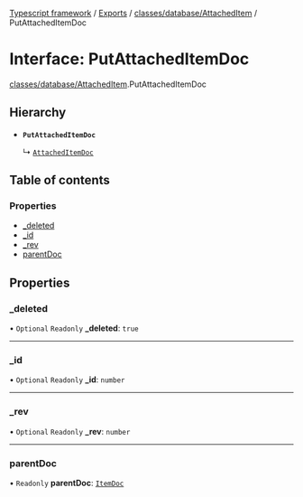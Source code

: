 [Typescript framework](../index.md) / [Exports](../modules.md) / [classes/database/AttachedItem](../modules/classes_database_AttachedItem.md) / PutAttachedItemDoc

# Interface: PutAttachedItemDoc

[classes/database/AttachedItem](../modules/classes_database_AttachedItem.md).PutAttachedItemDoc

## Hierarchy

- **`PutAttachedItemDoc`**

  ↳ [`AttachedItemDoc`](classes_database_AttachedItem.AttachedItemDoc.md)

## Table of contents

### Properties

- [\_deleted](classes_database_AttachedItem.PutAttachedItemDoc.md#_deleted)
- [\_id](classes_database_AttachedItem.PutAttachedItemDoc.md#_id)
- [\_rev](classes_database_AttachedItem.PutAttachedItemDoc.md#_rev)
- [parentDoc](classes_database_AttachedItem.PutAttachedItemDoc.md#parentdoc)

## Properties

### \_deleted

• `Optional` `Readonly` **\_deleted**: ``true``

___

### \_id

• `Optional` `Readonly` **\_id**: `number`

___

### \_rev

• `Optional` `Readonly` **\_rev**: `number`

___

### parentDoc

• `Readonly` **parentDoc**: [`ItemDoc`](classes_database_Item.ItemDoc.md)

